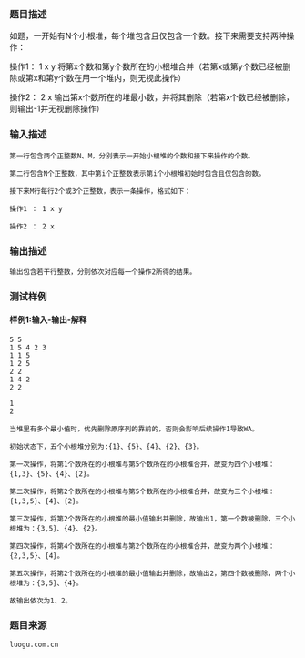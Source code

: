 ### 题目描述

如题，一开始有N个小根堆，每个堆包含且仅包含一个数。接下来需要支持两种操作：

操作1： 1 x y 将第x个数和第y个数所在的小根堆合并（若第x或第y个数已经被删除或第x和第y个数在用一个堆内，则无视此操作）

操作2： 2 x 输出第x个数所在的堆最小数，并将其删除（若第x个数已经被删除，则输出-1并无视删除操作）

### 输入描述

```
第一行包含两个正整数N、M，分别表示一开始小根堆的个数和接下来操作的个数。

第二行包含N个正整数，其中第i个正整数表示第i个小根堆初始时包含且仅包含的数。

接下来M行每行2个或3个正整数，表示一条操作，格式如下：

操作1 ： 1 x y

操作2 ： 2 x
```
### 输出描述

```
输出包含若干行整数，分别依次对应每一个操作2所得的结果。
```

### 测试样例
#### 样例1:输入-输出-解释

```
5 5
1 5 4 2 3
1 1 5
1 2 5
2 2
1 4 2
2 2
```
```
1
2
```
```
当堆里有多个最小值时，优先删除原序列的靠前的，否则会影响后续操作1导致WA。

初始状态下，五个小根堆分别为:{1}、{5}、{4}、{2}、{3}。

第一次操作，将第1个数所在的小根堆与第5个数所在的小根堆合并，故变为四个小根堆：{1,3}、{5}、{4}、{2}。

第二次操作，将第2个数所在的小根堆与第5个数所在的小根堆合并，故变为三个小根堆：{1,3,5}、{4}、{2}。

第三次操作，将第2个数所在的小根堆的最小值输出并删除，故输出1，第一个数被删除，三个小根堆为：{3,5}、{4}、{2}。

第四次操作，将第4个数所在的小根堆与第2个数所在的小根堆合并，故变为两个小根堆：{2,3,5}、{4}。

第五次操作，将第2个数所在的小根堆的最小值输出并删除，故输出2，第四个数被删除，两个小根堆为：{3,5}、{4}。

故输出依次为1、2。
```

### 题目来源  
`luogu.com.cn`